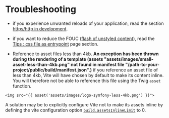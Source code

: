# Troubleshooting

- if you experience unwanted reloads of your application, read the section [https/http in development](#https--http-in-development).

- if you want to reduce the FOUC ([flash of unstyled content](https://en.wikipedia.org/wiki/Flash_of_unstyled_content)), read the [Tips : css file as entrypoint](/guide/tips#css-files-as-entrypoint) page section.

- Reference to asset files less than 4kb. **An exception has been thrown during the rendering of a template (assets "assets/images/small-asset-less-than-4kb.png" not found in manifest file "/path-to-your-project/public/build/manifest.json".)** if you reference an asset file of less than 4kb, Vite will have chosen by default to make its content inline. You will therefore not be able to reference this file using the Twig `asset` function.

```twig
<img src="{{ asset('assets/images/logo-symfony-less-4kb.png') }}">
```
A solution may be to explicitly configure Vite not to make its assets inline by defining the vite configuration option [`build.assetsInlineLimit`](https://vitejs.dev/config/build-options.html#build-assetsinlinelimit) to 0.
